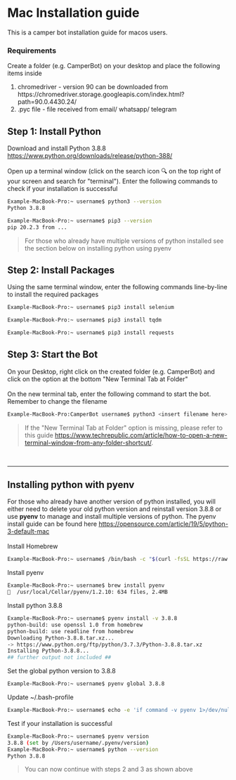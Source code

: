# Mac Installation guide
This is a camper bot installation guide for macos users.
### Requirements
Create a folder (e.g. CamperBot) on your desktop and place the following items inside
<ol>
  <li>chromedriver - version 90 can be downloaded from https://chromedriver.storage.googleapis.com/index.html?path=90.0.4430.24/</li>
  <li>.pyc file - file received from email/ whatsapp/ telegram</li>
</ol>

## Step 1: Install Python
Download and install Python 3.8.8 https://www.python.org/downloads/release/python-388/
<br>
<br>
Open up a terminal window (click on the search icon :mag: on the top right of your screen and search for "terminal"). Enter the following commands to check if your installation is successful
```sh
Example-MacBook-Pro:~ username$ python3 --version
Python 3.8.8
```

```sh
Example-MacBook-Pro:~ username$ pip3 --version
pip 20.2.3 from ...
```
>For those who already have multiple versions of python installed see the section below on installing python using pyenv

## Step 2: Install Packages
Using the same terminal window, enter the following commands line-by-line to install the required packages
```sh
Example-MacBook-Pro:~ username$ pip3 install selenium

Example-MacBook-Pro:~ username$ pip3 install tqdm

Example-MacBook-Pro:~ username$ pip3 install requests
```

## Step 3: Start the Bot
On your Desktop, right click on the created folder (e.g. CamperBot) and click on the option at the bottom "New Terminal Tab at Folder"
<br>
<br>
On the new terminal tab, enter the following command to start the bot. Remember to change the filename
```sh
Example-MacBook-Pro:CamperBot username$ python3 <insert filename here>.pyc
```
>If the "New Terminal Tab at Folder" option is missing, please refer to this guide https://www.techrepublic.com/article/how-to-open-a-new-terminal-window-from-any-folder-shortcut/.
<br>

---

## Installing python with pyenv
For those who already have another version of python installed, you will either need to delete your old python version and reinstall version 3.8.8 or use **pyenv** to manage and install multiple versions of python. The pyenv install guide can be found here https://opensource.com/article/19/5/python-3-default-mac
<br>
<br>
Install Homebrew
```sh
Example-MacBook-Pro:~ username$ /bin/bash -c "$(curl -fsSL https://raw.githubusercontent.com/Homebrew/install/HEAD/install.sh)"
```

Install pyenv
```sh
Example-MacBook-Pro:~ username$ brew install pyenv
🍺  /usr/local/Cellar/pyenv/1.2.10: 634 files, 2.4MB
```

Install python 3.8.8
```sh
Example-MacBook-Pro:~ username$ pyenv install -v 3.8.8
python-build: use openssl 1.0 from homebrew
python-build: use readline from homebrew
Downloading Python-3.8.8.tar.xz...
-> https://www.python.org/ftp/python/3.7.3/Python-3.8.8.tar.xz
Installing Python-3.8.8...
## further output not included ##
```

Set the global python version to 3.8.8
```sh
Example-MacBook-Pro:~ username$ pyenv global 3.8.8
```

Update ~/.bash-profile
```bash
Example-MacBook-Pro:~ username$ echo -e 'if command -v pyenv 1>/dev/null 2>&1; then\n  eval "$(pyenv init -)"\nfi' >> ~/.bash_profile
```

Test if your installation is successful
```sh
Example-MacBook-Pro:~ username$ pyenv version
3.8.8 (set by /Users/username/.pyenv/version)
Example-MacBook-Pro:~ username$ python --version
Python 3.8.8
```
>You can now continue with steps 2 and 3 as shown above

